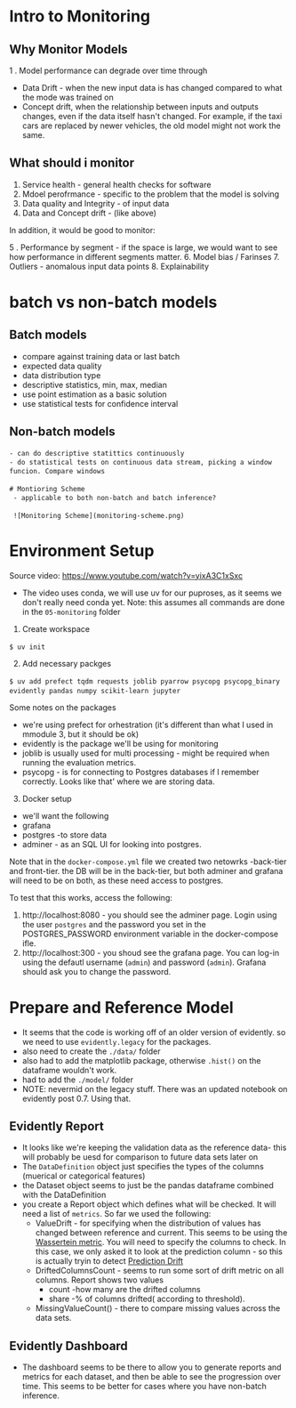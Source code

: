 # Intro to Monitoring


## Why Monitor Models

1 . Model performance can degrade over time through
 - Data Drift - when the new input data is has changed compared to what the mode was trained on
  - Concept drift, when the relationship between inputs and outputs changes, even if the data itself hasn't changed. For example, if the taxi cars are replaced by newer vehicles, the old model might not work the same.


  ## What should i monitor

  1. Service health - general health checks for software
  2. Mdoel perofrmance - specific to the problem that the model is solving
  3. Data quality and Integrity - of input data
  4. Data and Concept drift - (like above)

  In addition, it would be good to monitor:

  5 . Performance by segment - if the space is large, we would want to see how performance in different segments matter. 
  6. Model bias / Farinses
  7. Outliers - anomalous input data points
  8. Explainability


  # batch vs non-batch models

  ## Batch models 
  - compare against training data or last batch
   - expected data quality
   - data distribution type 
   - descriptive statistics, min, max, median
   - use point estimation as a basic solution
   - use statistical tests for confidence interval

   ## Non-batch models
    - can do descriptive statittics continuously
    - do statistical tests on continuous data stream, picking a window funcion. Compare windows

    # Montioring Scheme
     - applicable to both non-batch and batch inference?

     ![Monitoring Scheme](monitoring-scheme.png)



# Environment Setup
Source video: https://www.youtube.com/watch?v=yixA3C1xSxc
 - The video uses conda, we will use uv for our puproses, as it seems we don't really need conda yet.
Note: this assumes all commands are done in the `05-monitoring` folder
1. Create workspace

`$ uv init` 

2. Add necessary packges

`$ uv add prefect tqdm requests joblib pyarrow psycopg psycopg_binary evidently pandas numpy scikit-learn jupyter`

Some notes on the packages
 - we're using prefect for orhestration (it's different than what I used in mmodule 3, but it should be ok)
 - evidently is the package we'll be using for monitoring
 - joblib is usually used for multi processing - might be required when running the evaluation metrics. 
 - psycopg - is for connecting to Postgres databases if I remember correctly. Looks like that' where we are storing data.

 3. Docker setup 
 - we'll want the following 
 - grafana 
 - postgres -to store data
 - adminer - as an SQL UI for looking into postgres.

 Note that in the `docker-compose.yml` file we created two netowrks -back-tier and front-tier. the DB will be in the back-tier, but both adminer and grafana will need to be on both, as these need access to postgres.

 To test that this works, access the following:

 1. http://localhost:8080 - you should see the adminer page. Login using the user `postgres` and the password you set in the POSTGRES_PASSWORD environment variable in the docker-compose ifle.
 2. http://localhost:300 - you shoud see the grafana page. You can log-in using the defautl username (`admin`) and password (`admin`). Grafana should ask you to change the password.

 # Prepare and Reference Model

  - It seems that the code is working off of an older version of evidently. so we need to use `evidently.legacy` for the packages.
  - also need to create the `./data/` folder
  - also had to add the matplotlib package, otherwise `.hist()` on the dataframe wouldn't work.
  - had to add the `./model/` folder
  - NOTE: nevermid  on the legacy stuff. There was an updated notebook on evidently post 0.7. Using that.
## Evidently Report
  - It looks like we're keeping the validation data as the reference data- this will probably be uesd for comparison to future data sets later on
  - The `DataDefinition` object just specifies the types of the columns (muerical or categorical features)
  - the Dataset object seems to just be the pandas dataframe combined with the DataDefinition
  - you create a Report object which defines what will be checked. It will need a list of `metrics`. So far we used the following:
     - ValueDrift - for specifying when the distribution of values has changed between reference and current. This seems to be using the [Wassertein metric](https://en.wikipedia.org/wiki/Wasserstein_metric). You will need to specify the columns to check. In this case, we only asked it to look at the prediction column - so this is actually tryin to detect [Prediction Drift](https://www.evidentlyai.com/ml-in-production/data-drift#data-drift-vs-prediction-drift)
     - DriftedColumnsCount - seems to run some sort of drift metric on all columns. Report shows two values
          - count -how many are the drifted columns
          - share -% of columns drifted( according to threshold).
     - MissingValueCount() - there to compare missing values across the data sets.
## Evidently Dashboard
 - The dashboard seems to be there to allow you to generate reports and metrics for each dataset, and then be able to see the progression over time. This seems to be better for cases where you have non-batch inference. 